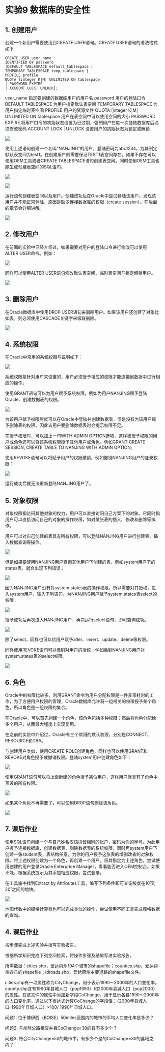 # 实验9  数据库的安全性

## 1. 创建用户

创建一个新用户需要使用到CREATE USER语句。CREATE USER语句的语法格式如下

    CREATE USER user_name
    IDENTIFIED BY password
    [DEFAULT TABLESPACE default_tablespace |
    TEMPORARY TABLESPACE temp_tablespace |
    PROFILE profile
    QUOTA [integer K|M| UNLIMITED ON tablespace
    | PASSWORD EXPIRE
    | ACCOUNT LOCK| UNLOCK];

user_name 指定要创建的数据库用户的用户名
password 用户的登陆口令
DEFAULT TABLESPACE 为用户指定默认表空间
TEMPORARY TABLESPACE 为用户指定临时表空间
PROFILE 用户的资源文件
QUOTA [integer K|M| UNLIMITED ON tablespace 用户在表空间中可以使用空间的大小
PASSWORD EXPIRE 将用户口令的初始状态设置为已过期，强制用户在每一次登陆数据库后必须修改密码
ACCOUNT LOCK | UNLOCK 设置用户的初始状态为锁定或解锁

![](pic/1.png)

使用上述语句创建一个名叫“NANJING”的用户，登陆密码为abc1234，为其制定默认表空间为test1。在创建用户前需要保证TEST1表空间存在，如果不存在可以使用OEM工具或者CREATE TABLESPACE语句创建表空间。同时使用OEM工具也能生成创建表空间的SQL语句。

![](pic/2.png)

![](pic/3.png)

运行语句创建表空间以及用户。创建成功后在Oracle中尝试登陆该用户，发现该用户并不能正常登陆，原因是缺少连接数据库的权限（create session）。在后面的章节会详细讲解。

![](pic/4.png)

## 2. 修改用户

在前面的实验中已经介绍过，如果需要对用户的登陆口令进行修改可以使用ALTER USER命令。例如：

![](pic/5.png)

同样可以使用ALTER USER语句修改默认表空间、临时表空间与锁定解锁用户。

![](pic/6.png)

## 3. 删除用户

在Oracle数据库中使用DROP USER语句来删除用户。如果该用户还创建了对象比如表，则必须使用CASCADE关键字来级联删除。

![](pic/7.png)

## 4. 系统权限

在Oracle中常用的系统权限与说明如下：

![](pic/8.png)

系统权限是针对用户来设置的，用户必须授予相应的权限才能连接到数据中进行相应的操作。

使用GRANT语句可以为用户赋予系统权限，例如为用户NANJING赋予登陆Oracle、创建数据表的权限。

![](pic/9.png)

为该用户赋予权限后就可以在Oracle中登陆并创建数据表，但是没有为该用户赋予删除表的权限，因此该用户要删除数据表时会提示权限不足。

在授予权限时，可以加上一句WITH ADMIN OPTION选项，这样被授予权限的用户或角色还可以将该系统权限授予其他用户或角色。例如GRANT CREATE SESSION, CREATE TABLE TO NANJING WITH ADMIN OPTION; 

使用REVOKE语句可以将赋予用户的权限撤销，例如撤销NANJING用户的登录权限：

![](pic/10.png)
 
运行成功后就无法重新登陆NANJING用户了。

## 5. 对象权限

对象权限指访问其他对象的权力，用户可以直接访问自己方案下的对象。它同时指用户可以直接访问自己的对象的操作权限，如对某张表的插入、修改和删除等操作。

用户可以对自己创建的表具有所有权限，可以登陆NANJING用户进行创建表、插入数据查询等操作。
 
![](pic/11.png)

但是如果要使用NANJING用户查询其他用户下创建的表，例如system用户下的states表，就会出现下列错误：
 
![](pic/12.png)

因为NANJING用户没有对system.states表的操作权限，所以需要对其授权，进入system用户，输入下列语句，为NANJING用户赋予system.states表select的权限：

![](pic/13.png)

授予成功后再次进入NANJING用户，再次运行select语句，即可查询成功。
 
![](pic/14.png)

除了select，同样也可以给用户赋予alter、insert、update、delete等权限。

同样使用REVOKE语句可以撤销对用户的授权，例如撤销NANJING用户对system.states表的select权限。
 
![](pic/15.png)

## 6. 角色
Oracle中的权限比较多，利用GRANT命令为用户分配权限是一件非常耗时的工作，为了方便用户权限的管理，Oracle数据库允许将一组相关的权限授予某个角色，所以角色是一组权限的集合。

在Oracle中，可以首先创建一个角色，该角色包括多种权限；然后将角色分配给多个用户，从而最大程度上实现复用。

在之前的实验中介绍过，Oracle有三个常用的默认权限，分别是CONNECT、RESOURCE和DBA。

与创建用户类似，使用CREATE ROLE创建角色，同样也可以使用GRANT和REVOKE对角色授予或撤销权限。登陆system用户创建角色如下：
 
![](pic/16.png)

使用GRANT语句可以将上面新建的角色授予某位用户，这样用户就具有了角色中预设的所有权限。
 
![](pic/17.png)

如果某个角色不再需要了，可以使用DROP语句删除该角色。
 
![](pic/18.png)

## 7. 课后作业

使用SQL语句创建一个与自己姓名汉语拼音相同的账户，密码为你的学号。为此用户授予连接数据库、创建数据表、删除数据表的系统权限，同时再system用户下创建一张student表，表结构任意，为你的用户授予这张表的增删改查的对象权限。将上述权限创建为一个角色，再创建一个用户，将其指定为上述角色。尝试使用创建的用户登录Oracle Enterprice Manager，看看能否进入OEM控制台。如果不能，根据系统提示为其添加相应权限，尝试登录。









在工具箱中找到Extract by Attributes工具，编写下列条件即可查询坡度在10˚到20˚之间的地块。

![](pic/10.png)

地图代数中的栅格计算器也可以完成类似的操作，尝试使用不同工具完成栅格数据的查询。

## 4. 课后作业

按步骤完成上述实验并撰写实验报告。

根据所学知识完成下列空间检索，将操作步骤及结果写进实验报告。

所需数据：cities.shp，爱达荷州194个城市的shapefile；counties.shp，爱达荷州各县的shapefile；idroads.shp，爱达荷州主要道路的shapefile文件。

cities.shp有一项属性称为CityChange，用于表示1990～2000年的人口变化率。county.shp含有1990年县城人口（pop1990）和2000年县城人口（pop2000）的属性。在该文件的属性中添加新字段CoChange，用于显示各县1990～2000年的人口变化率。通过以下表达式计算CoChange的字段值：（2000年县城人口-1990年县城人口）×100/ 1990年县城人口。

问题1: 位于博伊西（BOISE）50miles范围内的城市的平均人口变化率是多少？

问题2: 与州际公路相交并且CoChange≥30的县有多少个？

问题3: 符合CityChange≥50的城市中，有多少个是的CoChange≥30的县域之内？